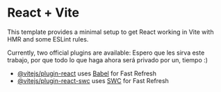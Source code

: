 # React + Vite

This template provides a minimal setup to get React working in Vite with HMR and some ESLint rules.

Currently, two official plugins are available:
Espero que les sirva este trabajo, por que todo lo que haga ahora será privado por un, tiempo :)
- [@vitejs/plugin-react](https://github.com/vitejs/vite-plugin-react/blob/main/packages/plugin-react/README.md) uses [Babel](https://babeljs.io/) for Fast Refresh
- [@vitejs/plugin-react-swc](https://github.com/vitejs/vite-plugin-react-swc) uses [SWC](https://swc.rs/) for Fast Refresh

